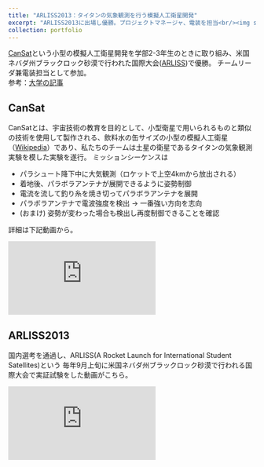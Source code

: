 ```yaml
---
title: "ARLISS2013：タイタンの気象観測を行う模擬人工衛星開発"
excerpt: "ARLISS2013に出場し優勝。プロジェクトマネージャ、電装を担当<br/><img src='/images/500x300.png'>"
collection: portfolio
---
```


[CanSat](https://ja.wikipedia.org/wiki/CanSat)という小型の模擬人工衛星開発を学部2-3年生のときに取り組み、米国ネバダ州ブラックロック砂漠で行われた国際大会([ARLISS](https://ja.wikipedia.org/wiki/ARLISS))で優勝。
チームリーダ兼電装担当として参加。<br>
参考：[大学の記事](https://www.titech.ac.jp/education/stories/cansat2013.html)

## CanSat

CanSatとは、宇宙技術の教育を目的として、小型衛星で用いられるものと類似の技術を使用して製作される、飲料水の缶サイズの小型の模擬人工衛星（[Wikipedia](https://ja.wikipedia.org/wiki/CanSat)）であり、私たちのチームは土星の衛星であるタイタンの気象観測実験を模した実験を遂行。
ミッションシーケンスは

- パラシュート降下中に大気観測（ロケットで上空4kmから放出される）
- 着地後、パラボラアンテナが展開できるように姿勢制御
- 電流を流して釣り糸を焼き切ってパラボラアンテナを展開
- パラボラアンテナで電波強度を検出 -> 一番強い方向を志向
- (おまけ) 姿勢が変わった場合も検出し再度制御できることを確認

詳細は下記動画から。

<!-- <iframe width="100%" height="405" src="https://www.youtube.com/embed/IQ5PO6t1sjU" frameborder="0" allowfullscreen></iframe> -->
<iframe src="https://www.youtube.com/embed/IQ5PO6t1sjU" frameborder="0" allowfullscreen></iframe>

## ARLISS2013
国内選考を通過し、ARLISS(A Rocket Launch for International Student Satellites)という
毎年9月上旬に米国ネバダ州ブラックロック砂漠で行われる国際大会で実証試験をした動画がこちら。

<iframe src="https://www.youtube.com/embed/0tESuZFMthI" frameborder="0" allowfullscreen></iframe>
